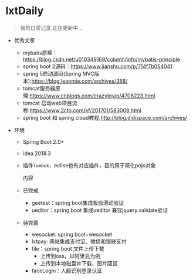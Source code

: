 # lxtDaily
> 我的日常记录,正在更新中...



- 优秀文章
  - mybatis原理：https://blog.csdn.net/u010349169/column/info/mybatis-principle
  - spring boot 2源码：https://www.jianshu.com/p/714f7b054041
  - spring 5启动源码(Spring MVC版本):https://blog.leapmie.com/archives/388/
  - tomcat服务器原理:https://www.cnblogs.com/crazylqy/p/4706223.html
  - tomcat 启动web项目流程:https://www.2cto.com/kf/201701/583009.html
  - spring boot 和 spring cloud教程:http://blog.didispace.com/archives/

- 环境
  - Spring Boot 2.0+
  - idea 2018.3
  - 插件`lombok`，eclise也有对应插件，目的用于简化pojo对象

  	内容	
   - 已完成
      - geetest：spring boot集成极验滑动验证
      - ueditor：spring boot 集成ueditor 兼容jquery.validate验证
   - 待完善
      - wesocket: spring boot+wesocket
      - lxtpay: 网站集成支付宝、微信和银联支付
      - file：spring boot 文件上传下载
         - 上传到oss，以阿里云为例
         - 上传到本地磁盘并下载、图片回显
      - faceLogin：人脸识别登录认证

